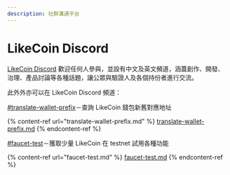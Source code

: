 ```yaml
---
description: 社群溝通平台
---
```


# LikeCoin Discord

[LikeCoin Discord](http://discord.gg/likecoin) 歡迎任何人參與，並設有中文及英文頻道，涵蓋創作、開發、治理、產品討論等各種話題，讓公眾與驗證人及各個持份者進行交流。

此外外亦可以在 LikeCoin Discord 頻道：

[#translate-wallet-prefix](https://discord.gg/8ktjyzxEN9)－查詢 LikeCoin 錢包新舊對應地址

{% content-ref url="translate-wallet-prefix.md" %}
[translate-wallet-prefix.md](translate-wallet-prefix.md)
{% endcontent-ref %}

[#faucet-test](https://discord.gg/r7zz9gh74Y)－獲取少量 LikeCoin 在 testnet 試用各種功能

{% content-ref url="faucet-test.md" %}
[faucet-test.md](faucet-test.md)
{% endcontent-ref %}

